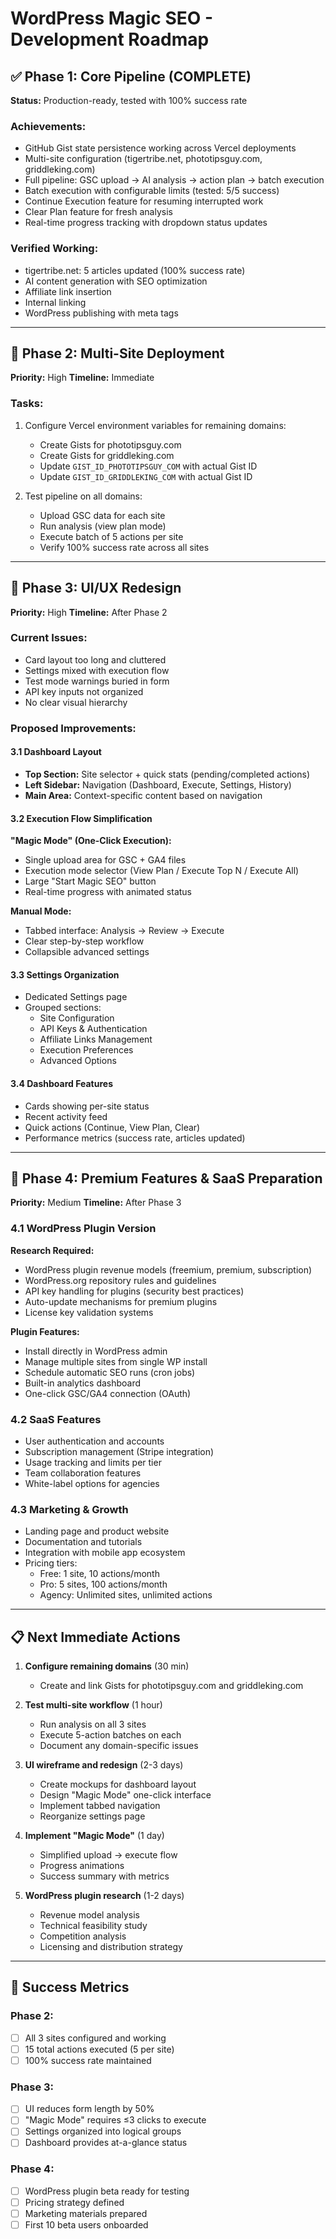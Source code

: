 # WordPress Magic SEO - Development Roadmap

## ✅ Phase 1: Core Pipeline (COMPLETE)

**Status:** Production-ready, tested with 100% success rate

### Achievements:
- GitHub Gist state persistence working across Vercel deployments
- Multi-site configuration (tigertribe.net, phototipsguy.com, griddleking.com)
- Full pipeline: GSC upload → AI analysis → action plan → batch execution
- Batch execution with configurable limits (tested: 5/5 success)
- Continue Execution feature for resuming interrupted work
- Clear Plan feature for fresh analysis
- Real-time progress tracking with dropdown status updates

### Verified Working:
- tigertribe.net: 5 articles updated (100% success rate)
- AI content generation with SEO optimization
- Affiliate link insertion
- Internal linking
- WordPress publishing with meta tags

---

## 🎯 Phase 2: Multi-Site Deployment

**Priority:** High
**Timeline:** Immediate

### Tasks:
1. Configure Vercel environment variables for remaining domains:
   - Create Gists for phototipsguy.com
   - Create Gists for griddleking.com
   - Update `GIST_ID_PHOTOTIPSGUY_COM` with actual Gist ID
   - Update `GIST_ID_GRIDDLEKING_COM` with actual Gist ID

2. Test pipeline on all domains:
   - Upload GSC data for each site
   - Run analysis (view plan mode)
   - Execute batch of 5 actions per site
   - Verify 100% success rate across all sites

---

## 🎨 Phase 3: UI/UX Redesign

**Priority:** High
**Timeline:** After Phase 2

### Current Issues:
- Card layout too long and cluttered
- Settings mixed with execution flow
- Test mode warnings buried in form
- API key inputs not organized
- No clear visual hierarchy

### Proposed Improvements:

#### 3.1 Dashboard Layout
- **Top Section:** Site selector + quick stats (pending/completed actions)
- **Left Sidebar:** Navigation (Dashboard, Execute, Settings, History)
- **Main Area:** Context-specific content based on navigation

#### 3.2 Execution Flow Simplification
**"Magic Mode" (One-Click Execution):**
- Single upload area for GSC + GA4 files
- Execution mode selector (View Plan / Execute Top N / Execute All)
- Large "Start Magic SEO" button
- Real-time progress with animated status

**Manual Mode:**
- Tabbed interface: Analysis → Review → Execute
- Clear step-by-step workflow
- Collapsible advanced settings

#### 3.3 Settings Organization
- Dedicated Settings page
- Grouped sections:
  - Site Configuration
  - API Keys & Authentication
  - Affiliate Links Management
  - Execution Preferences
  - Advanced Options

#### 3.4 Dashboard Features
- Cards showing per-site status
- Recent activity feed
- Quick actions (Continue, View Plan, Clear)
- Performance metrics (success rate, articles updated)

---

## 🚀 Phase 4: Premium Features & SaaS Preparation

**Priority:** Medium
**Timeline:** After Phase 3

### 4.1 WordPress Plugin Version
**Research Required:**
- WordPress plugin revenue models (freemium, premium, subscription)
- WordPress.org repository rules and guidelines
- API key handling for plugins (security best practices)
- Auto-update mechanisms for premium plugins
- License key validation systems

**Plugin Features:**
- Install directly in WordPress admin
- Manage multiple sites from single WP install
- Schedule automatic SEO runs (cron jobs)
- Built-in analytics dashboard
- One-click GSC/GA4 connection (OAuth)

### 4.2 SaaS Features
- User authentication and accounts
- Subscription management (Stripe integration)
- Usage tracking and limits per tier
- Team collaboration features
- White-label options for agencies

### 4.3 Marketing & Growth
- Landing page and product website
- Documentation and tutorials
- Integration with mobile app ecosystem
- Pricing tiers:
  - Free: 1 site, 10 actions/month
  - Pro: 5 sites, 100 actions/month
  - Agency: Unlimited sites, unlimited actions

---

## 📋 Next Immediate Actions

1. **Configure remaining domains** (30 min)
   - Create and link Gists for phototipsguy.com and griddleking.com

2. **Test multi-site workflow** (1 hour)
   - Run analysis on all 3 sites
   - Execute 5-action batches on each
   - Document any domain-specific issues

3. **UI wireframe and redesign** (2-3 days)
   - Create mockups for dashboard layout
   - Design "Magic Mode" one-click interface
   - Implement tabbed navigation
   - Reorganize settings page

4. **Implement "Magic Mode"** (1 day)
   - Simplified upload → execute flow
   - Progress animations
   - Success summary with metrics

5. **WordPress plugin research** (1-2 days)
   - Revenue model analysis
   - Technical feasibility study
   - Competition analysis
   - Licensing and distribution strategy

---

## 🎯 Success Metrics

### Phase 2:
- [ ] All 3 sites configured and working
- [ ] 15 total actions executed (5 per site)
- [ ] 100% success rate maintained

### Phase 3:
- [ ] UI reduces form length by 50%
- [ ] "Magic Mode" requires ≤3 clicks to execute
- [ ] Settings organized into logical groups
- [ ] Dashboard provides at-a-glance status

### Phase 4:
- [ ] WordPress plugin beta ready for testing
- [ ] Pricing strategy defined
- [ ] Marketing materials prepared
- [ ] First 10 beta users onboarded
